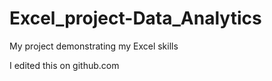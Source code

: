 # Excel_project-Data_Analytics
My project demonstrating my Excel skills

I edited this on github.com
